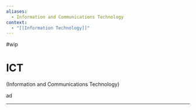 ```yaml
---
aliases:
  - Information and Communications Technology
context:
  - "[[Information Technology]]"
---
```


#wip

# ICT

(Information and Communications Technology)

ad

---
